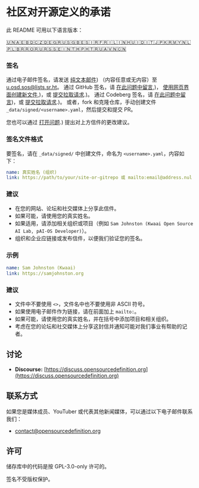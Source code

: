 # 社区对开源定义的承诺

此 README 可用以下语言版本：
<!-- TRANSLATIONS_START -->
[🇺🇳](README.md)[🇦🇪](README-ar-AE.md)[🇧🇩](README-bn-BD.md)[🇨🇿](README-cs-CZ.md)[🇩🇪](README-de-DE.md)[🇬🇷](README-el-GR.md)[🇺🇸](README-en-US.md)[🇬🇧](README-en-GB.md)[🇪🇸](README-es-ES.md)[🇮🇷](README-fa-IR.md)[🇫🇷](README-fr-FR.md)[🇮🇱](README-he-IL.md)[🇮🇳](README-hi-IN.md)[🇭🇺](README-hu-HU.md)[🇮🇩](README-id-ID.md)[🇮🇹](README-it-IT.md)[🇯🇵](README-ja-JP.md)[🇰🇷](README-ko-KR.md)[🇲🇾](README-ms-MY.md)[🇳🇱](README-nl-NL.md)[🇵🇱](README-pl-PL.md)[🇧🇷](README-pt-BR.md)[🇷🇴](README-ro-RO.md)[🇷🇺](README-ru-RU.md)[🇷🇸](README-sr-RS.md)[🇸🇪](README-sv-SE.md)[🇮🇳](README-ta-IN.md)[🇹🇭](README-th-TH.md)[🇵🇭](README-tl-PH.md)[🇹🇷](README-tr-TR.md)[🇺🇦](README-uk-UA.md)[🇻🇳](README-vi-VN.md)[🇨🇳](README-zh-CN.md)
<!-- TRANSLATIONS_END -->

### 签名

通过电子邮件签名，请发送 [纯文本邮件](https://useplaintext.email/)) （内容任意或无内容）至 [u.osd.sos@lists.sr.ht](mailto:u.osd.sos@lists.sr.ht)。
通过 GitHub 签名，请 [在此问题中留言](https://github.com/OpenSourceDefinition/sos/issues/1),)， [使用网页界面创建新文件](https://github.com/OpenSourceDefinition/sos/new/main/_data/signed),)，或 [提交拉取请求](https://github.com/OpenSourceDefinition/sos/pulls).)。
通过 Codeberg 签名，请 [在此问题中留言](https://codeberg.org/osd/sos/issues/1))，或 [提交拉取请求](https://codeberg.org/osd/sos/pulls).)。
或者，fork 和克隆仓库，手动创建文件 `_data/signed/<username>.yaml`，然后提交和提交 PR。

您也可以通过 [打开问题](https://codeberg.org/osd/sos/issues).) 提出对上方信件的更改建议。

### 签名文件格式

要签名，请在 `_data/signed/` 中创建文件，命名为 `<username>.yaml`，内容如下：

```yaml
name: 真实姓名 (组织)
link: https://path/to/your/site-or-gitrepo 或 mailto:email@address.nul
```

### 建议
- 在您的网站、论坛和社交媒体上分享此信件。
- 如果可能，请使用您的真实姓名。
- 如果适用，请添加相关组织或项目（例如 `Sam Johnston (Kwaai Open Source AI Lab, pAI-OS Developer)`）。
- 组织和企业应链接或发布信件，以便我们验证您的签名。

### 示例

```yaml
name: Sam Johnston (Kwaai)
link: https://samjohnston.org
```

### 建议

- 文件中不要使用 `<>`，文件名中也不要使用非 ASCII 符号。
- 如果使用电子邮件作为链接，请在前面加上 `mailto:`。
- 如果可能，请使用您的真实姓名，并在括号中添加项目和相关组织。
- 考虑在您的论坛和社交媒体上分享这封信并通知可能对我们事业有帮助的记者。

## 讨论

- **Discourse:** [https://discuss.opensourcedefinition.org](https://discuss.opensourcedefinition.org)

## 联系方式
如果您是媒体成员、YouTuber 或代表其他新闻媒体，可以通过以下电子邮件联系我们：
- [contact@opensourcedefinition.org](mailto:contact@opensourcedefinition.org)

## 许可
储存库中的代码是按 GPL-3.0-only 许可的。

签名不受版权保护。
